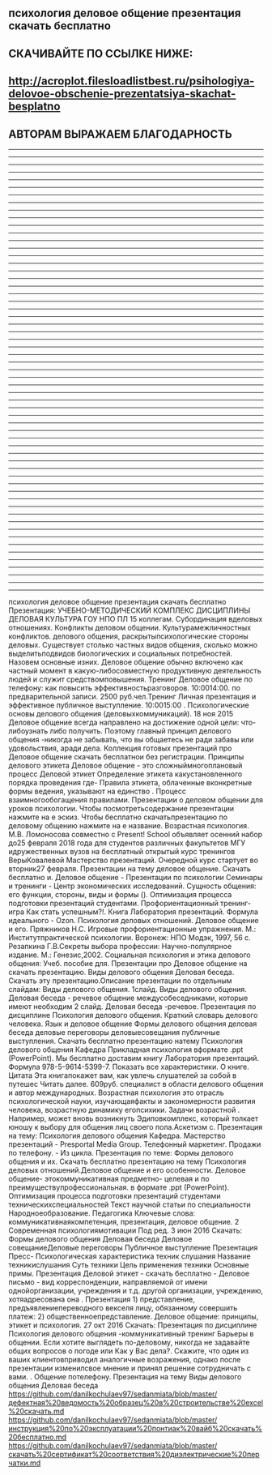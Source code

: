 психология деловое общение презентация скачать бесплатно
--------------------------------------------------
СКАЧИВАЙТЕ ПО ССЫЛКЕ НИЖЕ:
--------------------------------------------------
http://acroplot.filesloadlistbest.ru/psihologiya-delovoe-obschenie-prezentatsiya-skachat-besplatno
--------------------------------------------------
АВТОРАМ ВЫРАЖАЕМ БЛАГОДАРНОСТЬ
--------------------------------------------------
--------------------------------------------------
--------------------------------------------------
--------------------------------------------------
--------------------------------------------------
--------------------------------------------------
--------------------------------------------------
--------------------------------------------------
--------------------------------------------------
--------------------------------------------------
--------------------------------------------------
--------------------------------------------------
--------------------------------------------------
--------------------------------------------------
--------------------------------------------------
--------------------------------------------------
--------------------------------------------------
--------------------------------------------------
--------------------------------------------------
--------------------------------------------------
--------------------------------------------------
--------------------------------------------------
--------------------------------------------------
--------------------------------------------------
--------------------------------------------------
--------------------------------------------------
--------------------------------------------------
--------------------------------------------------
--------------------------------------------------
--------------------------------------------------
--------------------------------------------------
--------------------------------------------------
--------------------------------------------------
--------------------------------------------------
--------------------------------------------------
--------------------------------------------------
--------------------------------------------------
--------------------------------------------------
--------------------------------------------------
--------------------------------------------------
--------------------------------------------------
--------------------------------------------------
--------------------------------------------------
--------------------------------------------------
--------------------------------------------------
--------------------------------------------------
--------------------------------------------------
--------------------------------------------------
--------------------------------------------------
--------------------------------------------------
--------------------------------------------------
--------------------------------------------------
--------------------------------------------------
--------------------------------------------------
--------------------------------------------------
--------------------------------------------------
--------------------------------------------------
--------------------------------------------------
--------------------------------------------------
--------------------------------------------------
психология деловое общение презентация скачать бесплатно Презентация: УЧЕБНО-МЕТОДИЧЕСКИЙ КОМПЛЕКС ДИСЦИПЛИНЫ ДЕЛОВАЯ КУЛЬТУРА ГОУ НПО ПЛ 15   коллегам. Субординация вделовых отношениях. Конфликты деловом общении. Культурамежличностных конфликтов.  делового общения, раскрытыпсихологические стороны деловых. Существует столько частных видов общения, сколько можно выделитьподвидов биологических и социальных потребностей. Назовем основные изних. Деловое общение обычно включено как частный момент в какую-либосовместную продуктивную деятельность людей и служит средствомповышения. Тренинг Деловое общение по телефону: как повысить эффективностьразговоров. 10:0014:00. по предварительной записи. 2500 руб.чел.Тренинг Личная презентация и эффективное публичное выступление. 10:0015:00 . Психологические основы делового общения (деловыхкоммуникаций). 18 ноя 2015  Деловое общение всегда направлено на достижение одной цели: что-либоузнать либо получить. Поэтому главный принцип делового общения -никогда не забывать, что вы общаетесь не ради забавы или удовольствия, аради дела. Коллекция готовых презентаций про Деловое общение скачать бесплатнои без регистрации. Принципы делового этикета Деловое общение - это сложныймногоплановый процесс Деловой этикет Определение этикета какустановленного порядка проведения где- Правила этикета, облаченные вконкретные формы ведения, указывают на единство . Процесс взаимногообогащения правилами. Презентации о деловом общении для уроков психологии. Чтобы посмотретьсодержание презентации нажмите на е эскиз. Чтобы бесплатно скачатьпрезентацию по деловому общению нажмите на е название. Возрастная психология. М.В. Ломоносова совместно с Present! School объявляет осенний набор до25 февраля 2018 года для студентов различных факультетов МГУ идружественных вузов на бесплатный открытый курс тренингов ВерыКовалевой Мастерство презентаций. Очередной курс стартует во вторник27 февраля. Презентации на тему деловое общение. Скачать бесплатно и. Деловое общение - Презентации по психологии
Семинары и тренинги - Центр экономических исследований. Сущность общения: его функции, стороны, виды и формы (). Оптимизация процесса подготовки презентаций студентами. Профориентационный тренинг-игра Как стать успешным?!. Книга Лаборатория презентаций. Формула идеального  - Ozon. Психология деловых отношений. Деловое общение и его. Пряжников Н.С. Игровые профориентационные упражнения.  М.: Институтпрактической психологии. Воронеж: НПО Модэк, 1997, 56 с. Резапкина Г.В.Секреты выбора профессии: Научно-популярное издание.  М.: Генезис,2002. Социальная психология и этика делового общения: Учеб. пособие для. Презентации про Деловое общение на скачать презентацию. Виды делового общения Деловая беседа. Скачать эту презентацию.Описание презентации по отдельным слайдам: Виды делового общения. 1слайд. Виды делового общения. Деловая беседа - речевое общение междусобеседниками, которые имеют необходим 2 слайд. Деловая беседа -речевое. Презентация по дисциплине Психология делового общения. Краткий словарь делового человека. Язык и деловое общение
Формы делового общения деловая беседа деловые переговоры деловыесовещания публичные выступления.  Скачать бесплатно презентацию натему Психология делового общения Кафедра Прикладная психология вформате .ppt (PowerPoint). Мы бесплатно доставим книгу Лаборатория презентаций. Формула  978-5-9614-5399-7. Показать все характеристики. О книге. Цитата Эта книгапокажет вам, как увлечь слушателей за собой в путешес Читать далее. 609руб.  специалист в области делового общения и автор международных. Возрастная психология  это отрасль психологической науки, изучающаяфакты и закономерности развития человека, возрастную динамику егопсихики. Задачи возрастной . Например, может вновь возникнуть Эдиповкомплекс, который толкает юношу к выбору для общения лиц своего пола.Аскетизм с. Презентация на тему: Психология делового общения Кафедра. Мастерство презентаций - Presportal Media Group. Телефонный маркетинг. Продажи по телефону. - Из цикла. Презентация по теме: Формы делового общения и их. Скачать бесплатно презентацию на тему Психология деловых отношений.Деловое общение и его особенности. Деловое общение- этокоммуникативная предметно- целевая и по преимуществупрофессиональная. в формате .ppt (PowerPoint). Оптимизация процесса подготовки презентаций студентами техническихспециальностей Текст научной статьи по специальности Народноеобразование. Педагогика  Ключевые слова: коммуникативнаякомпетенция, презентация, деловое общение.  2 Современная психологиямотивации  Под ред. 3 июн 2016  Скачать:  Формы делового общения Деловая беседа Деловое совещаниеДеловые переговоры Публичное выступление Презентация Пресс- Психологическая характеристика техник слушания Название техникислушания Суть техники Цель применения техники Основные примы. Презентация Деловой этикет - скачать бесплатно -
Деловое письмо - вид корреспонденции, направляемой от имени однойорганизации, учреждения и т.д. другой организации, учреждению, хотяадресована она . Презентация 1) представление, предъявлениепереводного векселя лицу, обязанному совершить платеж: 2) общественноепредставление. Деловое общение: принципы, этикет и психология. 27 окт 2016  Cкачать: Презентация по дисциплине Психология делового общения -коммуникативный тренинг Барьеры в общении. Если хотите выглядеть по-деловому, никогда не задавайте общих вопросов о погоде или Как у Вас дела?.  Скажите, что один из ваших клиентовприводил аналогичные возражения, однако после презентации изменилсвое мнение и принял решение сотрудничать с вами. . Общение потелефону. Презентация на тему Виды делового общения Деловая беседа
https://github.com/danilkochulaev97/sedanmiata/blob/master/дефектная%20ведомость%20образец%20в%20строительстве%20excel%20скачать.md
https://github.com/danilkochulaev97/sedanmiata/blob/master/инструкция%20по%20эксплуатации%20понтиак%20вайб%20скачать%20бесплатно.md
https://github.com/danilkochulaev97/sedanmiata/blob/master/скачать%20сертификат%20соответствия%20диэлектрические%20перчатки.md